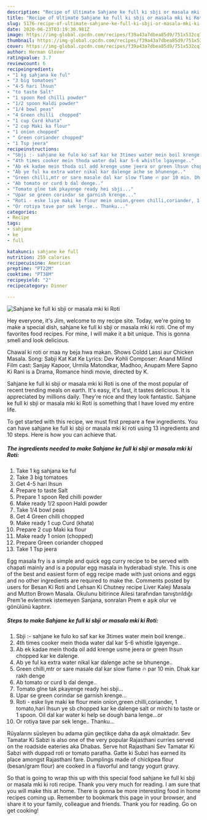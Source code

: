 ```yaml
---
description: "Recipe of Ultimate Sahjane ke full ki sbji or masala mki ki Roti"
title: "Recipe of Ultimate Sahjane ke full ki sbji or masala mki ki Roti"
slug: 5176-recipe-of-ultimate-sahjane-ke-full-ki-sbji-or-masala-mki-ki-roti
date: 2020-06-23T03:19:30.981Z
image: https://img-global.cpcdn.com/recipes/f39a43a7dbea85d9/751x532cq70/sahjane-ke-full-ki-sbji-or-masala-mki-ki-roti-recipe-main-photo.jpg
thumbnail: https://img-global.cpcdn.com/recipes/f39a43a7dbea85d9/751x532cq70/sahjane-ke-full-ki-sbji-or-masala-mki-ki-roti-recipe-main-photo.jpg
cover: https://img-global.cpcdn.com/recipes/f39a43a7dbea85d9/751x532cq70/sahjane-ke-full-ki-sbji-or-masala-mki-ki-roti-recipe-main-photo.jpg
author: Herman Glover
ratingvalue: 3.7
reviewcount: 6
recipeingredient:
- "1 kg sahjana ke ful"
- "3 big tomatoes"
- "4-5 hari lhsun"
- "to taste Salt"
- "1 spoon Red chilli powder"
- "1/2 spoon Haldi powder"
- "1/4 bowl peas"
- "4 Green chilli  chopped"
- "1 cup Curd khata"
- "2 cup Maki ka flour"
- "1 onion chopped"
- " Green coriander chopped"
- "1 Tsp jeera"
recipeinstructions:
- "Sbji :- sahjane ke fulo ko saf kar ke 3times water mein boil krenge.."
- "4th times cooker mein thoda water dal kar 5-6 whistle lgayenge.."
- "Ab ek kadae mein thoda oil add krenge usme jeera or green lhsun chopped kar ke dalenge."
- "Ab ye ful ka extra water nikal kar dalenge ache se bhunenge.."
- "Green chilli,mtr or sare masale dal kar slow flame 🔥 par 10 min. Dhak kar rakh denge"
- "Ab tomato or curd b dal denge.."
- "Tomato glne tak pkayenge ready hei sbji..."
- "Upar se green corindar se garnish krenge..."
- "Roti - eske liye maki ke flour mein onion,green chilli,coriander, 1 tomato,hari lhsun ye sb chopped kar ke dalenge salt or mirchi to taste or 1 spoon. Oil dal kar water ki help se dough bana lenge...or"
- "Or rotiya tave par sek lenge.. Thanku..."
categories:
- Recipe
tags:
- sahjane
- ke
- full

katakunci: sahjane ke full 
nutrition: 259 calories
recipecuisine: American
preptime: "PT22M"
cooktime: "PT38M"
recipeyield: "2"
recipecategory: Dinner

---
```



![Sahjane ke full ki sbji or masala mki ki Roti](https://img-global.cpcdn.com/recipes/f39a43a7dbea85d9/751x532cq70/sahjane-ke-full-ki-sbji-or-masala-mki-ki-roti-recipe-main-photo.jpg)

Hey everyone, it's Jim, welcome to my recipe site. Today, we're going to make a special dish, sahjane ke full ki sbji or masala mki ki roti. One of my favorites food recipes. For mine, I will make it a bit unique. This is gonna smell and look delicious.

Chawal ki roti or maa ny beja hwa makan. Shows Coldd Lassi aur Chicken Masala. Song: Sabji Kat Kat Ke Lyrics: Dev Kohli Composer: Anand Milind Film cast: Sanjay Kapoor, Urmila Matondkar, Madhoo, Anupam Mere Sapno Ki Rani is a Drama, Romance hindi movie, directed by K.

Sahjane ke full ki sbji or masala mki ki Roti is one of the most popular of recent trending meals on earth. It's easy, it's fast, it tastes delicious. It is appreciated by millions daily. They're nice and they look fantastic. Sahjane ke full ki sbji or masala mki ki Roti is something that I have loved my entire life.


To get started with this recipe, we must first prepare a few ingredients. You can have sahjane ke full ki sbji or masala mki ki roti using 13 ingredients and 10 steps. Here is how you can achieve that.

<!--inarticleads1-->

##### The ingredients needed to make Sahjane ke full ki sbji or masala mki ki Roti:

1. Take 1 kg sahjana ke ful
1. Take 3 big tomatoes
1. Get 4-5 hari lhsun
1. Prepare to taste Salt
1. Prepare 1 spoon Red chilli powder
1. Make ready 1/2 spoon Haldi powder
1. Take 1/4 bowl peas
1. Get 4 Green chilli  chopped
1. Make ready 1 cup Curd (khata)
1. Prepare 2 cup Maki ka flour
1. Make ready 1 onion (chopped)
1. Prepare  Green coriander chopped
1. Take 1 Tsp jeera


Egg masala fry is a simple and quick egg curry recipe to be served with chapati mainly and is a popular egg masala in hyderabadi style. This is one of the best and easiest form of egg recipe made with just onions and eggs and no other ingredients are required to make the. Comments posted by users for Besan Ki Roti and Lehsan Ki Chutney recipe Liver Kaleji Masala and Mutton Brown Masala. Okulunu bitirince Ailesi tarafından tanıştırıldığı Prem&#39;le evlenmek istemeyen Sanjana, sonraları Prem e aşık olur ve gönülünü kaptırır. 

<!--inarticleads2-->

##### Steps to make Sahjane ke full ki sbji or masala mki ki Roti:

1. Sbji :- sahjane ke fulo ko saf kar ke 3times water mein boil krenge..
1. 4th times cooker mein thoda water dal kar 5-6 whistle lgayenge..
1. Ab ek kadae mein thoda oil add krenge usme jeera or green lhsun chopped kar ke dalenge.
1. Ab ye ful ka extra water nikal kar dalenge ache se bhunenge..
1. Green chilli,mtr or sare masale dal kar slow flame 🔥 par 10 min. Dhak kar rakh denge
1. Ab tomato or curd b dal denge..
1. Tomato glne tak pkayenge ready hei sbji...
1. Upar se green corindar se garnish krenge...
1. Roti - eske liye maki ke flour mein onion,green chilli,coriander, 1 tomato,hari lhsun ye sb chopped kar ke dalenge salt or mirchi to taste or 1 spoon. Oil dal kar water ki help se dough bana lenge...or
1. Or rotiya tave par sek lenge.. Thanku...


Rüyalarını süsleyen bu adama gün geçtikçe daha da aşık olmaktadır. Sev Tamatar Ki Sabzi is also one of the very popular Rajasthani curries served on the roadside eateries aka Dhabas. Serve hot Rajasthani Sev Tamatar Ki Sabzi with duppad roti or tomato paratha. Gatte ki Subzi has earned its place amongst Rajasthani fare. Dumplings made of chickpea flour (besan/gram flour) are cooked in a flavorful and tangy yogurt gravy. 

So that is going to wrap this up with this special food sahjane ke full ki sbji or masala mki ki roti recipe. Thank you very much for reading. I am sure that you will make this at home. There is gonna be more interesting food in home recipes coming up. Remember to bookmark this page in your browser, and share it to your family, colleague and friends. Thank you for reading. Go on get cooking!
